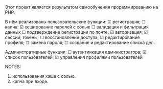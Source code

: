 Этот проект является результатом самообучения прораммированию на PHP.

В нём реализованы пользовательские функции:
☑ регистрация;
☐ капча;
☑ хеширование паролей с солью
☐ валидация и фильтрация данных
☐ подтверждение регистрации по почте;
☑ авторизация;
☑ сессии;
токены;
☐ восстановление доступа;
☑ редактирование профиля;
☐ замена пароля;
☐ создание и редактирование списка дел.

Административные функции:
☐ аутентиикация администратора;
☑ список пользователей;
☑ управления профилями пользователей

NOTES:
1. использования хэша с солью.
2. капча при входе.

